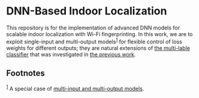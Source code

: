 # DNN-Based Indoor Localization
This repository is for the implementation of advanced DNN models for scalable
indoor localization with Wi-Fi fingerprinting. In this work, we are to exploit
single-input and multi-output models<sup><a id="fnr.1" class="footref"
href="#fn.1">1</a></sup> for flexible control of loss weights for different
outputs; they are natural extensions
of
[the multi-lable classifier](https://github.com/kyeongsoo/indoor_localization/blob/master/python/scalable_indoor_localization.py) that
was investigated
in [the previous work](https://github.com/kyeongsoo/indoor_localization).

## Footnotes

<sup><a id="fn.1" class="footnum" href="#fnr.1">1</a></sup> A special case
of
[multi-input and multi-output models](https://keras.io/getting-started/functional-api-guide/#multi-input-and-multi-output-models).
